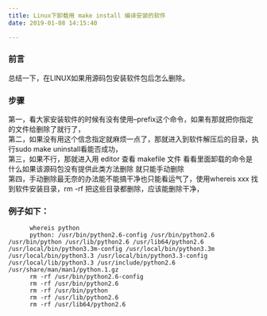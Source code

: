 ```yaml
---
title: Linux下卸载用 make install 编译安装的软件
date: 2019-01-08 14:15:40

---
```

###  前言

总结一下，在LINUX如果用源码包安装软件包后怎么删除。

###  步骤

第一，看大家安装软件的时候有没有使用–prefix这个命令，如果有那就把你指定的文件给删除了就行了，  
第二，如果没有用这个信念指定就麻烦一点了，那就进入到软件解压后的目录，执行sudo make uninstall看能否成功，  
第三，如果不行，那就进入用 editor 查看 makefile 文件 看看里面卸载的命令是什么如果该源码包没有提供此类方法删除 就只能手动删除  
第四，手动删除最无奈的办法能不能搞干净也只能看运气了，使用whereis xxx 找到软件安装目录，rm -rf 把这些目录都删除，应该能删除干净，

###  例子如下：

    
    
          whereis python
          python: /usr/bin/python2.6-config /usr/bin/python2.6 /usr/bin/python /usr/lib/python2.6 /usr/lib64/python2.6 /usr/local/bin/python3.3m-config /usr/local/bin/python3.3m /usr/local/bin/python3.3 /usr/local/bin/python3.3-config /usr/local/lib/python3.3 /usr/include/python2.6 /usr/share/man/man1/python.1.gz
          rm -rf /usr/bin/python2.6-config
          rm -rf /usr/bin/python2.6
          rm -rf /usr/bin/python
          rm -rf /usr/lib/python2.6
          rm -rf /usr/lib64/python2.6
    

